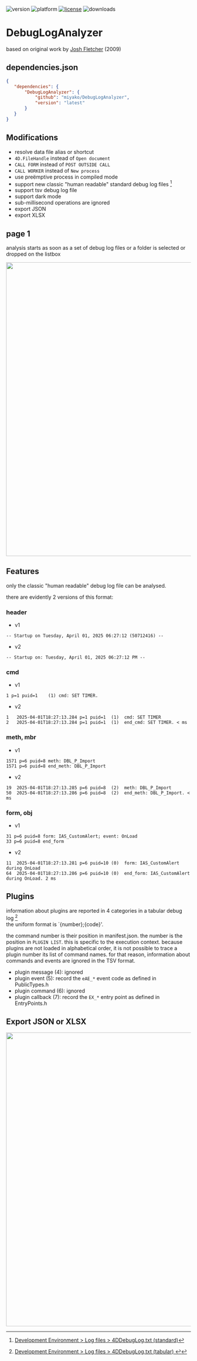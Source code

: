 ![version](https://img.shields.io/badge/version-20%2B-E23089)
![platform](https://img.shields.io/static/v1?label=platform&message=mac-intel%20|%20mac-arm%20|%20win-64&color=blue)
[![license](https://img.shields.io/github/license/miyako/DebugLogAnalyzer)](LICENSE)
![downloads](https://img.shields.io/github/downloads/miyako/DebugLogAnalyzer/total)

# DebugLogAnalyzer
based on original work by [Josh Fletcher](https://kb.4d.com/assetid=75926) (2009)

## dependencies.json

 ```json
{
	"dependencies": {
		"DebugLogAnalyzer": {
			"github": "miyako/DebugLogAnalyzer",
			"version": "latest"
		}
	}
}
```

## Modifications

* resolve data file alias or shortcut
* `4D.FileHandle` instead of `Open document`
* `CALL FORM` instead of `POST OUTSIDE CALL`
* `CALL WORKER` instead of `New process`
* use preëmptive process in compiled mode
* support new classic "human readable" standard debug log files [^1]
* support tsv debug log file
* support dark mode
* sub-millisecond operations are ignored
* export JSON
* export XLSX

## page 1

analysis starts as soon as a set of debug log files or a folder is selected or dropped on the listbox

<img src="https://github.com/user-attachments/assets/b85009d8-014f-46b2-937f-d1292986ebfe" width=800 height=auto />

## Features

only the classic "human readable" debug log file can be analysed.

there are evidently 2 versions of this format:

### header

* v1
```
-- Startup on Tuesday, April 01, 2025 06:27:12 (50712416) --
```

* v2
```
-- Startup on: Tuesday, April 01, 2025 06:27:12 PM --
```

### cmd

* v1

```
1 p=1 puid=1 	(1) cmd: SET TIMER.
```

* v2

```
1	2025-04-01T18:27:13.284 p=1 puid=1	(1)  cmd: SET TIMER
2	2025-04-01T18:27:13.284 p=1 puid=1	(1)  end_cmd: SET TIMER. < ms
```

### meth, mbr

* v1

```
1571 p=6 puid=8 meth: DBL_P_Import
1571 p=6 puid=8 end_meth: DBL_P_Import
```

* v2

```
19	2025-04-01T18:27:13.285 p=6 puid=8	(2)  meth: DBL_P_Import
50	2025-04-01T18:27:13.286 p=6 puid=8	(2)  end_meth: DBL_P_Import. < ms
```

### form, obj

* v1

```
31 p=6 puid=8 form: IAS_CustomAlert; event: OnLoad
33 p=6 puid=8 end_form
```

* v2

```
11	2025-04-01T18:27:13.281 p=6 puid=10	(0)  form: IAS_CustomAlert during OnLoad
64	2025-04-01T18:27:13.286 p=6 puid=10	(0)  end_form: IAS_CustomAlert during OnLoad. 2 ms
```

## Plugins 


information about plugins are reported in 4 categories in a tabular debug log [^2]  
the uniform format is `{number};{code}'. 

the command number is their position in manifest.json. the number is the position in `PLUGIN LIST`. this is specific to the execution context. because plugins are not loaded in alphabetical order, it is not possible to trace a plugin number its list of command names. for that reason, information about commands and events are ignored in the TSV format.  
 
* plugin message (4): ignored
* plugin event (5): record the `eAE_*` event code as defined in PublicTypes.h
* plugin command (6): ignored
* plugin callback (7): record the `EX_*` entry point as defined in EntryPoints.h

## Export JSON or XLSX

<img src="https://github.com/user-attachments/assets/c9d613a6-8ba0-45d0-a157-c2aaa8346da0" width=800 height=auto />

[^1]: [Development Environment > Log files > 4DDebugLog.txt (standard)](https://developer.4d.com/docs/Debugging/debugLogFiles#4ddebuglogtxt-standard])
[^2]: [Development Environment > Log files > 4DDebugLog.txt (tabular) ↩](https://developer.4d.com/docs/Debugging/debugLogFiles#4ddebuglogtxt-tabular)
